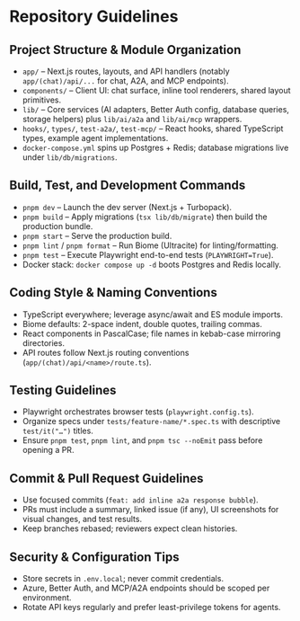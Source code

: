 # Repository Guidelines

## Project Structure & Module Organization
- `app/` – Next.js routes, layouts, and API handlers (notably `app/(chat)/api/...` for chat, A2A, and MCP endpoints).
- `components/` – Client UI: chat surface, inline tool renderers, shared layout primitives.
- `lib/` – Core services (AI adapters, Better Auth config, database queries, storage helpers) plus `lib/ai/a2a` and `lib/ai/mcp` wrappers.
- `hooks/`, `types/`, `test-a2a/`, `test-mcp/` – React hooks, shared TypeScript types, example agent implementations.
- `docker-compose.yml` spins up Postgres + Redis; database migrations live under `lib/db/migrations`.

## Build, Test, and Development Commands
- `pnpm dev` – Launch the dev server (Next.js + Turbopack).
- `pnpm build` – Apply migrations (`tsx lib/db/migrate`) then build the production bundle.
- `pnpm start` – Serve the production build.
- `pnpm lint` / `pnpm format` – Run Biome (Ultracite) for linting/formatting.
- `pnpm test` – Execute Playwright end-to-end tests (`PLAYWRIGHT=True`).
- Docker stack: `docker compose up -d` boots Postgres and Redis locally.

## Coding Style & Naming Conventions
- TypeScript everywhere; leverage async/await and ES module imports.
- Biome defaults: 2-space indent, double quotes, trailing commas.
- React components in PascalCase; file names in kebab-case mirroring directories.
- API routes follow Next.js routing conventions (`app/(chat)/api/<name>/route.ts`).

## Testing Guidelines
- Playwright orchestrates browser tests (`playwright.config.ts`).
- Organize specs under `tests/feature-name/*.spec.ts` with descriptive `test/it("…")` titles.
- Ensure `pnpm test`, `pnpm lint`, and `pnpm tsc --noEmit` pass before opening a PR.

## Commit & Pull Request Guidelines
- Use focused commits (`feat: add inline a2a response bubble`).
- PRs must include a summary, linked issue (if any), UI screenshots for visual changes, and test results.
- Keep branches rebased; reviewers expect clean histories.

## Security & Configuration Tips
- Store secrets in `.env.local`; never commit credentials.
- Azure, Better Auth, and MCP/A2A endpoints should be scoped per environment.
- Rotate API keys regularly and prefer least-privilege tokens for agents.
